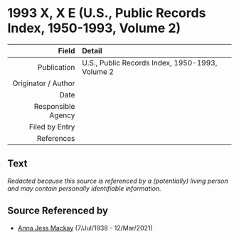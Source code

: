 ﻿---
layout: page
permalink: /sources/s72528206
---

# 1993 X, X E (U.S., Public Records Index, 1950-1993, Volume 2)

Field | Detail
---:|:---
Publication | U.S., Public Records Index, 1950-1993, Volume 2
Originator / Author | 
Date | 
Responsible Agency | 
Filed by Entry | 
References | 

## Text

_Redacted because this source is referenced by a (potentially) living person and may contain personally identifiable information._

## Source Referenced by

* [Anna Jess Mackay](../people/@41265374@-anna-jess-mackay-b1938-7-7-d2021-3-12.md) (7/Jul/1938 - 12/Mar/2021)
